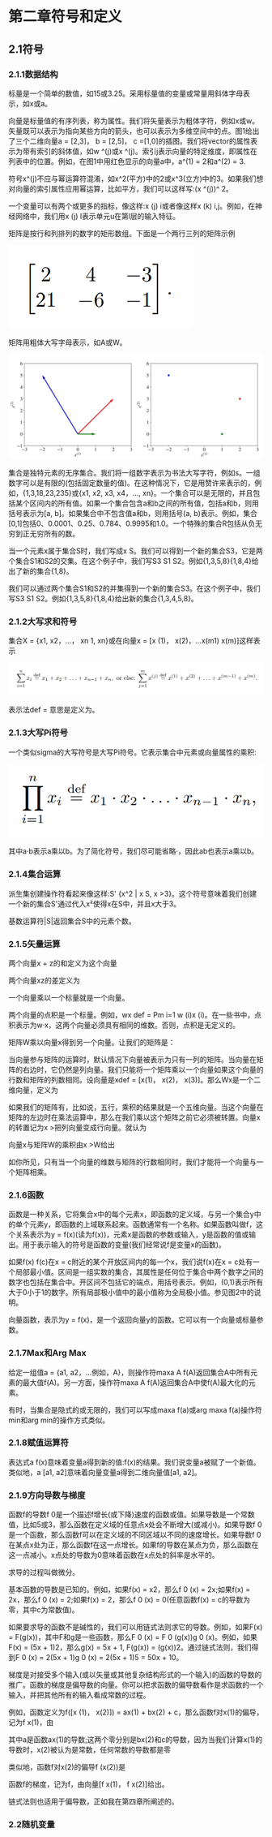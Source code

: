 # 第二章符号和定义

## 2.1符号

### 2.1.1数据结构

标量是一个简单的数值，如15或3.25。采用标量值的变量或常量用斜体字母表示，如x或a。

向量是标量值的有序列表，称为属性。我们将矢量表示为粗体字符，例如x或w。矢量既可以表示为指向某些方向的箭头，也可以表示为多维空间中的点。图1给出了三个二维向量a = \[2,3]， b = \[2,5]， c =\[1,0]的插图。我们将vector的属性表示为带有索引的斜体值，如w ^(j)或x ^(j)。索引j表示向量的特定维度，即属性在列表中的位置。例如，在图1中用红色显示的向量a中，a^(1) = 2和a^(2) = 3.

符号x^(j)不应与幂运算符混淆，如x^2(平方)中的2或x^3(立方)中的3。如果我们想对向量的索引属性应用幂运算，比如平方，我们可以这样写:(x ^(j))^ 2。

一个变量可以有两个或更多的指标，像这样:x (j) i或者像这样x (k) i,j。例如，在神经网络中，我们用x (j) l表示单元u在第l层的输入特征。

矩阵是按行和列排列的数字的矩形数组。下面是一个两行三列的矩阵示例

![](<.gitbook/assets/image (3).png>)

矩阵用粗体大写字母表示，如A或W。

![图1:三个向量分别表示方向和点。](<.gitbook/assets/image (4).png>)

集合是独特元素的无序集合。我们将一组数字表示为书法大写字符，例如s。一组数字可以是有限的(包括固定数量的值)。在这种情况下，它是用赞许来表示的，例如，{1,3,18,23,235}或{x1, x2, x3, x4，…, xn}。一个集合可以是无限的，并且包括某个区间内的所有值。如果一个集合包含a和b之间的所有值，包括a和b，则用括号表示为\[a, b]。如果集合中不包含值a和b，则用括号(a, b)表示。例如，集合\[0,1]包括0、0.0001、0.25、0.784、0.9995和1.0。一个特殊的集合R包括从负无穷到正无穷所有的数。

当一个元素x属于集合S时，我们写成x S。我们可以得到一个新的集合S3，它是两个集合S1和S2的交集。在这个例子中，我们写S3 S1 S2。例如{1,3,5,8}{1,8,4}给出了新的集合{1,8}。

我们可以通过两个集合S1和S2的并集得到一个新的集合S3。在这个例子中，我们写S3 S1 S2。例如{1,3,5,8}{1,8,4}给出新的集合{1,3,4,5,8}。

### 2.1.2大写求和符号

集合X = {x1, x2，…， xn 1, xn}或在向量x = \[x (1)， x(2)，…x(m1) x(m)]这样表示

![](<.gitbook/assets/image (2).png>)

表示法def = 意思是定义为。

### 2.1.3大写Pi符号

一个类似sigma的大写符号是大写Pi符号。它表示集合中元素或向量属性的乘积:

![](<.gitbook/assets/image (5).png>)

其中a·b表示a乘以b。为了简化符号，我们尽可能省略·，因此ab也表示a乘以b。

### 2.1.4集合运算

派生集创建操作符看起来像这样:S' {x^2 | x S, x >3}。这个符号意味着我们创建一个新的集合S'通过代入x²使得x在S中，并且x大于3。

基数运算符|S|返回集合S中的元素个数。

### 2.1.5矢量运算

两个向量x + z的和定义为这个向量

两个向量xz的差定义为

一个向量乘以一个标量就是一个向量。

两个向量的点积是一个标量。例如，wx def = Pm i=1 w (i)x (i)。在一些书中，点积表示为w·x，这两个向量必须具有相同的维数。否则，点积是无定义的。

矩阵W乘以向量x得到另一个向量。让我们的矩阵是：





当向量参与矩阵的运算时，默认情况下向量被表示为只有一列的矩阵。当向量在矩阵的右边时，它仍然是列向量。我们只能将一个矩阵乘以一个向量如果这个向量的行数和矩阵的列数相同。设向量是xdef = \[x(1)， x(2)， x(3)]。那么Wx是一个二维向量，定义为



如果我们的矩阵有，比如说，五行，乘积的结果就是一个五维向量。当这个向量在矩阵的左边时在乘法运算中，那么在我们乘以这个矩阵之前它必须被转置。向量x的转置记为x >把列向量变成行向量。就认为



向量x与矩阵W的乘积由x >W给出

如你所见，只有当一个向量的维数与矩阵的行数相同时，我们才能将一个向量与一个矩阵相乘。



### 2.1.6函数

函数是一种关系，它将集合x中的每个元素x，即函数的定义域，与另一个集合y中的单个元素y，即函数的上域联系起来。函数通常有一个名称。如果函数叫做f，这个关系表示为y = f(x)(读为f(x))，元素x是函数的参数或输入，y是函数的值或输出。用于表示输入的符号是函数的变量(我们经常说f是变量x的函数)。

如果f(x) f(c)在x = c附近的某个开放区间内的每一个x，我们说f(x)在x = c处有一个局部最小值。区间是一组实数的集合，其属性是任何位于集合中两个数字之间的数字也包括在集合中。开区间不包括它的端点，用括号表示。例如，(0,1)表示所有大于0小于1的数字。所有局部极小值中的最小值称为全局极小值。参见图2中的说明。

向量函数，表示为y = f(x)，是一个返回向量y的函数。它可以有一个向量或标量参数。

### 2.1.7Max和Arg Max

给定一组值a = {a1, a2，…例如，A}，则操作符maxa A f(A)返回集合A中所有元素的最大值f(A)。另一方面，操作符maxa A f(A)返回集合A中使f(A)最大化的元素。

有时，当集合是隐式的或无限的，我们可以写成maxa f(a)或arg maxa f(a)操作符min和arg min的操作方式类似。

### 2.1.8赋值运算符

表达式a f(x)意味着变量a得到新的值:f(x)的结果。我们说变量a被赋了一个新值。类似地，a \[a1, a2]意味着向量变量a得到二维向量值\[a1, a2]。

### 2.1.9方向导数与梯度

函数f的导数f 0是一个描述f增长(或下降)速度的函数或值。如果导数是一个常数值，比如5或3，那么函数在定义域的任意点x处会不断增大(或减小)。如果导数f 0是一个函数，那么函数f可以在定义域的不同区域以不同的速度增长。如果导数f 0在某点x处为正，那么函数f在这一点增长。如果f的导数在某点为负，那么函数在这一点减小。x点处的导数为0意味着函数在x点处的斜率是水平的。

求导的过程叫做微分。

基本函数的导数是已知的。例如，如果f(x) = x2，那么f 0 (x) = 2x;如果f(x) = 2x，那么f 0 (x) = 2;如果f(x) = 2，那么f 0 (x) = 0(任意函数f(x) = c的导数为零，其中c为常数值)。

如果要求导的函数不是碱性的，我们可以用链式法则求它的导数。例如，如果F(x) = F(g(x))，其中F和g是一些函数，那么F 0 (x) = F 0 (g(x))g 0 (x)。例如，如果F(x) = (5x + 1)2，那么g(x) = 5x + 1, F(g(x)) = (g(x))2。通过链式法则，我们得到F 0 (x) = 2(5x + 1)g 0 (x) = 2(5x + 1)5 = 50x + 10。

梯度是对接受多个输入(或以矢量或其他复杂结构形式的一个输入)的函数的导数的推广。函数的梯度是偏导数的向量。你可以把求函数的偏导数看作是求函数的一个输入，并把其他所有的输入看成常数的过程。

例如，函数定义为f(\[x (1)， x(2)]) = ax(1) + bx(2) + c，那么函数f对x(1)的偏导，记为f x(1)，由



其中a是函数ax(1)的导数;这两个零分别是bx(2)和c的导数，因为当我们计算x(1)的导数时，x(2)被认为是常数，任何常数的导数都是零

类似地，函数f对x(2)的偏导f (x(2))是



函数f的梯度，记为f，由向量\[f x(1)， f x(2)]给出。

链式法则也适用于偏导数，正如我在第四章所阐述的。



### 2.2随机变量
